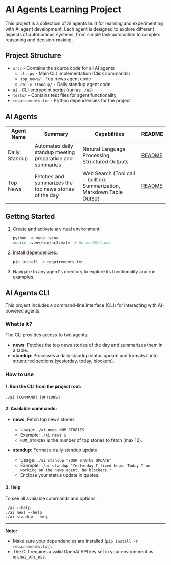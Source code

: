 # AI Agents Learning Project

This project is a collection of AI agents built for learning and experimenting with AI agent development. Each agent is designed to explore different aspects of autonomous systems, from simple task automation to complex reasoning and decision-making.

## Project Structure

- `src/` - Contains the source code for all AI agents
  - `cli.py` - Main CLI implementation (Click commands)
  - `top_news/` - Top news agent code
  - `daily_standup/` - Daily standup agent code
- `ai` - CLI entrypoint script (run as `./ai`)
- `tests/` - Contains test files for agent functionality
- `requirements.txt` - Python dependencies for the project

## AI Agents

| Agent Name    | Summary                                                   | Capabilities                                                            | README                                |
| ------------- | --------------------------------------------------------- | ----------------------------------------------------------------------- | ------------------------------------- |
| Daily Standup | Automates daily standup meeting preparation and summaries | Natural Language Processing, Structured Outputs                         | [README](src/daily_standup/README.md) |
| Top News      | Fetches and summarizes the top news stories of the day    | Web Search (Tool call - built in), Summarization, Markdown Table Output | [README](src/top_news/README.md)      |

## Getting Started

1. Create and activate a virtual environment:

   ```bash
   python -m venv .venv
   source .venv/bin/activate  # On macOS/Linux
   ```

2. Install dependencies:

   ```bash
   pip install -r requirements.txt
   ```

3. Navigate to any agent's directory to explore its functionality and run examples.

## AI Agents CLI

This project includes a command-line interface (CLI) for interacting with AI-powered agents.

### What is it?

The CLI provides access to two agents:

- **news**: Fetches the top news stories of the day and summarizes them in a table.
- **standup**: Processes a daily standup status update and formats it into structured sections (yesterday, today, blockers).

### How to use

#### 1. Run the CLI from the project root:

```
./ai [COMMAND] [OPTIONS]
```

#### 2. Available commands:

- **news**: Fetch top news stories

  - Usage: `./ai news NUM_STORIES`
  - Example: `./ai news 5`
  - `NUM_STORIES` is the number of top stories to fetch (max 10).

- **standup**: Format a daily standup update
  - Usage: `./ai standup "YOUR STATUS UPDATE"`
  - Example: `./ai standup "Yesterday I fixed bugs. Today I am working on the news agent. No blockers."`
  - Enclose your status update in quotes.

#### 3. Help

To see all available commands and options:

```
./ai --help
./ai news --help
./ai standup --help
```

---

**Note:**

- Make sure your dependencies are installed (`pip install -r requirements.txt`).
- The CLI requires a valid OpenAI API key set in your environment as `OPENAI_API_KEY`.
